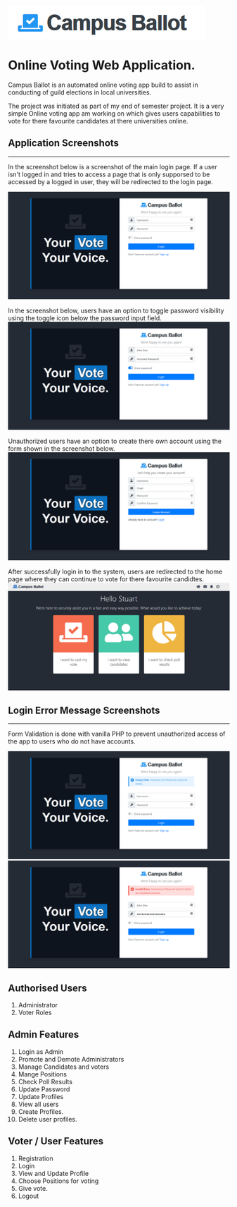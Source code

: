 ![image](images/README/logo.jpg)
# Online Voting Web Application.

Campus Ballot is an automated online voting app build to assist in conducting of guild elections in local universities.

 The project was initiated as part of my end of semester project. It is a very simple Online voting app am working on which gives users capabilities to vote for there favourite candidates at there universities online. 

 ## Application Screenshots
 ---
 In the screenshot below is a screenshot of the main login page. If a user isn't logged in and tries to access a page that is only supporsed to be accessed by a logged in user, they will be redirected to the login page.

![image](images/README/login-1.jpg)

In the screenshot below, users have an option to toggle password visibility using the toggle icon below the password input field.
![image](images/README/login-3.jpg)

Unauthorized users have an option to create there own account using the form shown in the screenshot below.
![image](images/README/signup.jpg)

After successfully login in to the system, users are redirected to the home page where they can continue to vote for there favourite candidtes.
![image](images/README/home.jpg)

## Login Error Message Screenshots
---
Form Validation is done with vanilla PHP to prevent unauthorized access of the app to users who do not have accounts.

![image](images/README/login-2.jpg)
![image](images/README/login-4.jpg)

## Authorised Users
1. Administrator
2. Voter Roles

## Admin Features

1. Login as Admin
2. Promote and Demote Administrators
3. Manage Candidates and voters
4. Mange Positions
5. Check Poll Results
6. Update Password
7. Update Profiles
8. View all users
9. Create Profiles.
10. Delete user profiles.


## Voter / User Features

1. Registration
2. Login
3. View and Update Profile
4. Choose Positions for voting
5. Give vote.
6. Logout


